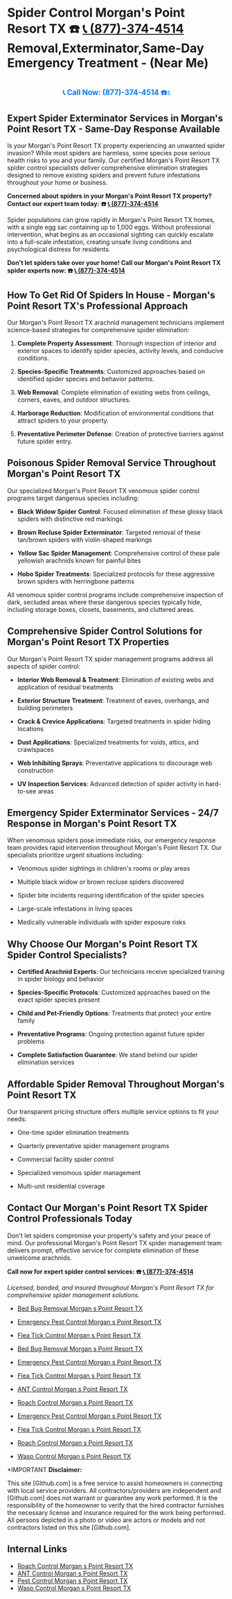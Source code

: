 # Spider Control Morgan's Point Resort TX ☎️ [📞 (877)-374-4514](https://pest-control-4514.netlify.app) Removal,Exterminator,Same-Day Emergency Treatment - (Near Me)
# 

<p align="center" style="font-size: 1.2em; font-weight: bold; margin: 20px 0;">
  <a href="https://pest-control-4514.netlify.app" target="_blank" style="color: #007BFF; text-decoration: none;">📞 Call Now: (877)-374-4514 ☎️💧</a>
</p>

## Expert Spider Exterminator Services in Morgan's Point Resort TX - Same-Day Response Available

Is your Morgan's Point Resort TX property experiencing an unwanted spider invasion? While most spiders are harmless, some species pose serious health risks to you and your family. Our certified Morgan's Point Resort TX spider control specialists deliver comprehensive elimination strategies designed to remove existing spiders and prevent future infestations throughout your home or business.

**Concerned about spiders in your Morgan's Point Resort TX property? Contact our expert team today: ☎️ [📞 (877)-374-4514](https://pest-control-4514.netlify.app)**

Spider populations can grow rapidly in Morgan's Point Resort TX homes, with a single egg sac containing up to 1,000 eggs. Without professional intervention, what begins as an occasional sighting can quickly escalate into a full-scale infestation, creating unsafe living conditions and psychological distress for residents.

**Don't let spiders take over your home! Call our Morgan's Point Resort TX spider experts now: ☎️ [📞 (877)-374-4514](https://pest-control-4514.netlify.app)**

## How To Get Rid Of Spiders In House - Morgan's Point Resort TX's Professional Approach

Our Morgan's Point Resort TX arachnid management technicians implement science-based strategies for comprehensive spider elimination:

1. **Complete Property Assessment**: Thorough inspection of interior and exterior spaces to identify spider species, activity levels, and conducive conditions.

2. **Species-Specific Treatments**: Customized approaches based on identified spider species and behavior patterns.

3. **Web Removal**: Complete elimination of existing webs from ceilings, corners, eaves, and outdoor structures.

4. **Harborage Reduction**: Modification of environmental conditions that attract spiders to your property.

5. **Preventative Perimeter Defense**: Creation of protective barriers against future spider entry.

## Poisonous Spider Removal Service Throughout Morgan's Point Resort TX

Our specialized Morgan's Point Resort TX venomous spider control programs target dangerous species including:

- **Black Widow Spider Control**: Focused elimination of these glossy black spiders with distinctive red markings

- **Brown Recluse Spider Exterminator**: Targeted removal of these tan/brown spiders with violin-shaped markings

- **Yellow Sac Spider Management**: Comprehensive control of these pale yellowish arachnids known for painful bites

- **Hobo Spider Treatments**: Specialized protocols for these aggressive brown spiders with herringbone patterns

All venomous spider control programs include comprehensive inspection of dark, secluded areas where these dangerous species typically hide, including storage boxes, closets, basements, and cluttered areas.

## Comprehensive Spider Control Solutions for Morgan's Point Resort TX Properties

Our Morgan's Point Resort TX spider management programs address all aspects of spider control:

- **Interior Web Removal & Treatment**: Elimination of existing webs and application of residual treatments

- **Exterior Structure Treatment**: Treatment of eaves, overhangs, and building perimeters

- **Crack & Crevice Applications**: Targeted treatments in spider hiding locations

- **Dust Applications**: Specialized treatments for voids, attics, and crawlspaces

- **Web Inhibiting Sprays**: Preventative applications to discourage web construction

- **UV Inspection Services**: Advanced detection of spider activity in hard-to-see areas

## Emergency Spider Exterminator Services - 24/7 Response in Morgan's Point Resort TX

When venomous spiders pose immediate risks, our emergency response team provides rapid intervention throughout Morgan's Point Resort TX. Our specialists prioritize urgent situations including:

- Venomous spider sightings in children's rooms or play areas

- Multiple black widow or brown recluse spiders discovered

- Spider bite incidents requiring identification of the spider species

- Large-scale infestations in living spaces

- Medically vulnerable individuals with spider exposure risks

## Why Choose Our Morgan's Point Resort TX Spider Control Specialists?

- **Certified Arachnid Experts**: Our technicians receive specialized training in spider biology and behavior

- **Species-Specific Protocols**: Customized approaches based on the exact spider species present

- **Child and Pet-Friendly Options**: Treatments that protect your entire family

- **Preventative Programs**: Ongoing protection against future spider problems

- **Complete Satisfaction Guarantee**: We stand behind our spider elimination services

## Affordable Spider Removal Throughout Morgan's Point Resort TX

Our transparent pricing structure offers multiple service options to fit your needs:

- One-time spider elimination treatments

- Quarterly preventative spider management programs

- Commercial facility spider control

- Specialized venomous spider management

- Multi-unit residential coverage

## Contact Our Morgan's Point Resort TX Spider Control Professionals Today

Don't let spiders compromise your property's safety and your peace of mind. Our professional Morgan's Point Resort TX spider management team delivers prompt, effective service for complete elimination of these unwelcome arachnids.

**Call now for expert spider control services: ☎️ [📞 (877)-374-4514](https://pest-control-4514.netlify.app)**

*Licensed, bonded, and insured throughout Morgan's Point Resort TX for comprehensive spider management solutions.*


- [Bed Bug Removal Morgan s Point Resort TX](https://github.com/allyoucaneatsushiin/plumbing-texas/blob/main/Bed-Bug-Removal-Morgan-s-Point-Resort-TX-877-374-4514-Exterminator-Same-Day-Emergency-Treatment-Near-Me.md)
- [Emergency Pest Control Morgan s Point Resort TX](https://github.com/allyoucaneatsushiin/plumbing-texas/blob/main/Emergency-Pest-Control-Morgan-s-Point-Resort-TX-877-374-4514-24-7-Fast-Response-Near-Me.md)
- [Flea Tick Control Morgan s Point Resort TX](https://github.com/allyoucaneatsushiin/plumbing-texas/blob/main/Flea-Tick-Control-Morgan-s-Point-Resort-TX-877-374-4514-Removal-Exterminator-Same-Day-Emergency-Treatment-Near-Me.md)


- [Bed Bug Removal Morgan s Point Resort TX](https://github.com/allyoucaneatsushiin/plumbing-texas/blob/main/Bed-Bug-Removal-Morgan-s-Point-Resort-TX-877-374-4514-Exterminator-Same-Day-Emergency-Treatment-Near-Me.md)
- [Emergency Pest Control Morgan s Point Resort TX](https://github.com/allyoucaneatsushiin/plumbing-texas/blob/main/Emergency-Pest-Control-Morgan-s-Point-Resort-TX-877-374-4514-24-7-Fast-Response-Near-Me.md)
- [Flea Tick Control Morgan s Point Resort TX](https://github.com/allyoucaneatsushiin/plumbing-texas/blob/main/Flea-Tick-Control-Morgan-s-Point-Resort-TX-877-374-4514-Removal-Exterminator-Same-Day-Emergency-Treatment-Near-Me.md)


- [ANT Control Morgan s Point Resort TX](https://github.com/allyoucaneatsushiin/plumbing-texas/blob/main/ANT-Control-Morgan-s-Point-Resort-TX-877-374-4514-Prevention-Extermination-Same-Day-Emergency-Treatment-Near-Me.md)
- [Roach Control Morgan s Point Resort TX](https://github.com/allyoucaneatsushiin/plumbing-texas/blob/main/Roach-Control-Morgan-s-Point-Resort-TX-877-374-4514-Removal-Exterminator-Same-Day-Emergency-Treatment-Near-Me.md)
- [Emergency Pest Control Morgan s Point Resort TX](https://github.com/allyoucaneatsushiin/plumbing-texas/blob/main/Emergency-Pest-Control-Morgan-s-Point-Resort-TX-877-374-4514-24-7-Fast-Response-Near-Me.md)


- [Flea Tick Control Morgan s Point Resort TX](https://github.com/allyoucaneatsushiin/plumbing-texas/blob/main/Flea-Tick-Control-Morgan-s-Point-Resort-TX-877-374-4514-Removal-Exterminator-Same-Day-Emergency-Treatment-Near-Me.md)
- [Roach Control Morgan s Point Resort TX](https://github.com/allyoucaneatsushiin/plumbing-texas/blob/main/Roach-Control-Morgan-s-Point-Resort-TX-877-374-4514-Removal-Exterminator-Same-Day-Emergency-Treatment-Near-Me.md)
- [Wasp Control Morgan s Point Resort TX](https://github.com/allyoucaneatsushiin/plumbing-texas/blob/main/Wasp-Control-Morgan-s-Point-Resort-TX-877-374-4514-Removal-Exterminator-Same-Day-Emergency-Treatment-Near-Me.md)


*IMPORTANT **Disclaimer:**  

This site [Github.com] is a free service to assist homeowners in connecting with local service providers. All contractors/providers are independent and [Github.com] does not warrant or guarantee any work performed. It is the responsibility of the homeowner to verify that the hired contractor furnishes the necessary license and insurance required for the work being performed. All persons depicted in a photo or video are actors or models and not contractors listed on this site [Github.com].


## Internal Links
- [Roach Control Morgan s Point Resort TX](https://github.com/allyoucaneatsushiin/plumbing-texas/blob/main/Roach-Control-Morgan-s-Point-Resort-TX-877-374-4514-Removal-Exterminator-Same-Day-Emergency-Treatment-Near-Me.md)
- [ANT Control Morgan s Point Resort TX](https://github.com/allyoucaneatsushiin/plumbing-texas/blob/main/ANT-Control-Morgan-s-Point-Resort-TX-877-374-4514-Prevention-Extermination-Same-Day-Emergency-Treatment-Near-Me.md)
- [Pest Control Morgan s Point Resort TX](https://github.com/allyoucaneatsushiin/plumbing-texas/blob/main/Pest-Control-Morgan-s-Point-Resort-TX-877-374-4514-Exterminator-Same-Day-Emergency-Treatment-Near-Me.md)
- [Wasp Control Morgan s Point Resort TX](https://github.com/allyoucaneatsushiin/plumbing-texas/blob/main/Wasp-Control-Morgan-s-Point-Resort-TX-877-374-4514-Removal-Exterminator-Same-Day-Emergency-Treatment-Near-Me.md)
